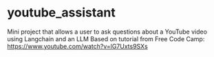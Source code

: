 # youtube_assistant
Mini project that allows a user to ask questions about a YouTube video using Langchain and an LLM
Based on tutorial from Free Code Camp: https://www.youtube.com/watch?v=lG7Uxts9SXs
